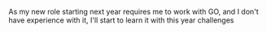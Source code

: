 As my new role starting next year requires me to work with GO, and I don't have
experience with it, I'll start to learn it with this year challenges